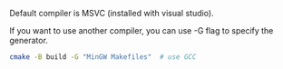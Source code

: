 

Default compiler is MSVC (installed with visual studio).

If you want to use another compiler, you can use -G flag to specify the generator.

```bash
cmake -B build -G "MinGW Makefiles"  # use GCC
```
